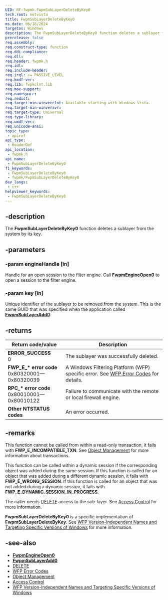 ```yaml
---
UID: NF:fwpmk.FwpmSubLayerDeleteByKey0
tech.root: netvista
title: FwpmSubLayerDeleteByKey0
ms.date: 06/18/2024
targetos: Windows
description: The FwpmSubLayerDeleteByKey0 function deletes a sublayer from the system by its key.
prerelease: false
req.assembly: 
req.construct-type: function
req.ddi-compliance: 
req.dll: 
req.header: fwpmk.h
req.idl: 
req.include-header: 
req.irql: <= PASSIVE_LEVEL
req.kmdf-ver: 
req.lib: fwpkclnt.lib
req.max-support: 
req.namespace: 
req.redist: 
req.target-min-winverclnt: Available starting with Windows Vista.
req.target-min-winversvr: 
req.target-type: Universal
req.type-library: 
req.umdf-ver: 
req.unicode-ansi: 
topic_type:
 - apiref
api_type:
 - HeaderDef
api_location:
 - fwpmk.h
api_name:
 - FwpmSubLayerDeleteByKey0
f1_keywords:
 - FwpmSubLayerDeleteByKey0
 - fwpmk/FwpmSubLayerDeleteByKey0
dev_langs:
 - c++
helpviewer_keywords:
 - FwpmSubLayerDeleteByKey0
---
```


## -description

The **FwpmSubLayerDeleteByKey0** function deletes a sublayer from the system by its key.

## -parameters

### -param engineHandle [in]

Handle for an open session to the filter engine. Call **[FwpmEngineOpen0](nf-fwpmk-fwpmengineopen0.md)** to open a session to the filter engine.

### -param key [in]

Unique identifier of the sublayer to be removed from the system. This is the same GUID that was specified when the application called **[FwpmSubLayerAdd0](nf-fwpmk-fwpmsublayeradd0.md)**.

## -returns

| Return code/value | Description |
|---|---|
| **ERROR_SUCCESS**<br>0 | The sublayer was successfully deleted. |
| **FWP_E_\* error code**<br>0x80320001—0x80320039 | A Windows Filtering Platform (WFP) specific error. See [WFP Error Codes](/windows/win32/fwp/wfp-error-codes) for details. |
| **RPC_\* error code**<br>0x80010001—0x80010122 | Failure to communicate with the remote or local firewall engine. |
| **Other NTSTATUS codes** | An error occurred. |

## -remarks

This function cannot be called from within a read-only transaction, it fails with **FWP_E_INCOMPATIBLE_TXN**. See [Object Management](/windows/desktop/FWP/object-management) for more information about transactions.

This function can be called within a dynamic session if the corresponding object was added during the same session. If this function is called for an object that was added during a different dynamic session, it fails with **FWP_E_WRONG_SESSION**. If this function is called for an object that was not added during a dynamic session, it fails with **FWP_E_DYNAMIC_SESSION_IN_PROGRESS**.

The caller needs [DELETE](/windows/desktop/SecAuthZ/standard-access-rights) access to the sub-layer. See [Access Control](/windows/desktop/FWP/access-control) for more information.

**FwpmSubLayerDeleteByKey0** is a specific implementation of **FwpmSubLayerDeleteByKey**. See [WFP Version-Independent Names and Targeting Specific Versions of Windows](/windows/desktop/FWP/wfp-version-independent-names-and-targeting-specific-versions-of-windows) for more information.

## -see-also

- **[FwpmEngineOpen0](nf-fwpmk-fwpmengineopen0.md)**
- **[FwpmSubLayerAdd0](nf-fwpmk-fwpmsublayeradd0.md)**
- [DELETE](/windows/desktop/SecAuthZ/standard-access-rights)
- [WFP Error Codes](/windows/win32/fwp/wfp-error-codes)
- [Object Management](/windows/desktop/FWP/object-management)
- [Access Control](/windows/desktop/FWP/access-control)
- [WFP Version-Independent Names and Targeting Specific Versions of Windows](/windows/desktop/FWP/wfp-version-independent-names-and-targeting-specific-versions-of-windows)
